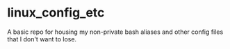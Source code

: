 # linux_config_etc

A basic repo for housing my non-private bash aliases and other config files that I don't want to lose.
